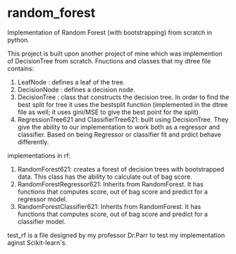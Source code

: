# random_forest

Implementation of Random Forest (with bootstrapping) from scratch in python.

This project is built upon another project of mine which was implemention of DecisionTree from scratch. Fnuctions and classes that my dtree file contains:
1. LeafNode : defines a leaf of the tree. 
2. DecisionNode : defines a decision node.
3. DecisionTree : class that constructs the decision tree. In order to find the best split for tree it uses the bestsplit function (implemented in the dtree file as well; it uses gini/MSE to give the best point for the split)
4. RegressionTree621 and ClassifierTree621: built using DecisionTree. They give the ability to our implementation to work both as a regressor and classifier. Based on being Regressor or classifier fit and prdict behave differently.

implementations in rf:
1. RandomForest621: creates a forest of decision trees with bootstrapped data. This class has the ability to calculate out of bag score.
2. RandomForestRegressor621: Inherits from RandomForest. It has functions that computes score, out of bag score and predict for a regressor model.
3. RandomForestClassifier621: Inherits from RandomForest. It has functions that computes score, out of bag score and predict for a classifier model.

test_rf is a file designed by my professor Dr.Parr to test my implementation aginst Scikit-learn's.

